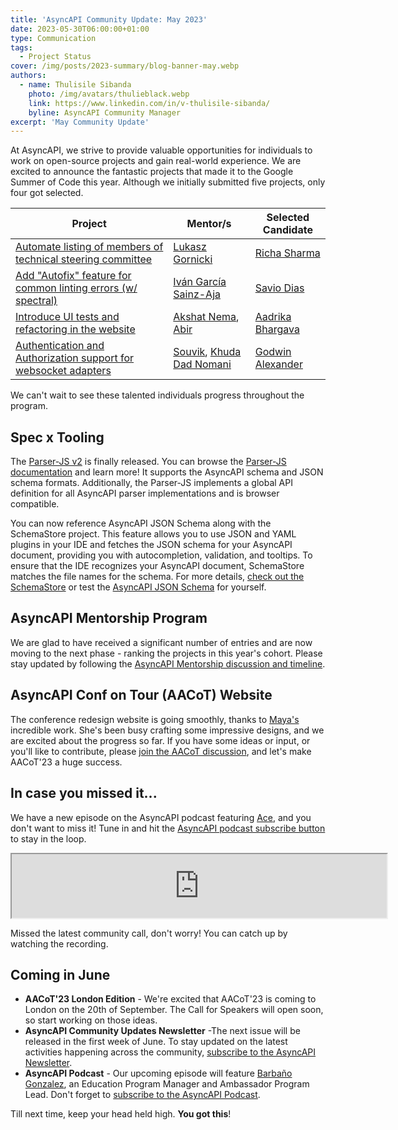 ```yaml
---
title: 'AsyncAPI Community Update: May 2023'
date: 2023-05-30T06:00:00+01:00
type: Communication
tags:
  - Project Status
cover: /img/posts/2023-summary/blog-banner-may.webp
authors:
  - name: Thulisile Sibanda
    photo: /img/avatars/thulieblack.webp
    link: https://www.linkedin.com/in/v-thulisile-sibanda/
    byline: AsyncAPI Community Manager
excerpt: 'May Community Update'
---
```


At AsyncAPI, we strive to provide valuable opportunities for individuals to work on open-source projects and gain real-world experience.
We are excited to announce the fantastic projects that made it to the Google Summer of Code this year. Although we initially submitted five projects, only four got selected.

| Project                                                                                                                     | Mentor/s                                                                                  | Selected Candidate                                  |
| --------------------------------------------------------------------------------------------------------------------------- | ----------------------------------------------------------------------------------------- | --------------------------------------------------- |
| [Automate listing of members of technical steering committee](https://github.com/asyncapi/.github/issues/210)               | [Lukasz Gornicki](https://github.com/derberg)                                             | [Richa Sharma](https://github.com/14Richa)          |
| [Add "Autofix" feature for common linting errors (w/ spectral)](https://github.com/asyncapi/vs-asyncapi-preview/issues/160) | [Iván García Sainz-Aja](https://github.com/ivangsa)                                       | [Savio Dias](https://github.com/Savio629)           |
| [Introduce UI tests and refactoring in the website](https://github.com/asyncapi/website/issues/1090)                        | [Akshat Nema](https://github.com/akshatnema), [Abir](https://github.com/imabp)            | [Aadrika Bhargava](https://github.com/reachaadrika) |
| [Authentication and Authorization support for websocket adapters](https://github.com/asyncapi/glee/issues/377)              | [Souvik](https://github.com/Souvikns), [Khuda Dad Nomani](https://github.com/KhudaDad414) | [Godwin Alexander](https://github.com/oviecodes)    |

We can't wait to see these talented individuals progress throughout the program.

## Spec x Tooling

The [Parser-JS v2](https://github.com/asyncapi/parser-js) is finally released. You can browse the [Parser-JS documentation](https://github.com/asyncapi/parser-js#api-documentation) and learn more! It supports the AsyncAPI schema and JSON schema formats. Additionally, the Parser-JS implements a global API definition for all AsyncAPI parser implementations and is browser compatible.

You can now reference AsyncAPI JSON Schema along with the SchemaStore project. This feature allows you to use JSON and YAML plugins in your IDE and fetches the JSON schema for your AsyncAPI document, providing you with autocompletion, validation, and tooltips. To ensure that the IDE recognizes your AsyncAPI document, SchemaStore matches the file names for the schema. For more details, [check out the SchemaStore](https://github.com/SchemaStore/schemastore) or test the [AsyncAPI JSON Schema](https://github.com/asyncapi/spec-json-schemas) for yourself.

## AsyncAPI Mentorship Program

We are glad to have received a significant number of entries and are now moving to the next phase - ranking the projects in this year's cohort. Please stay updated by following the [AsyncAPI Mentorship discussion and timeline](https://github.com/orgs/asyncapi/discussions/689).

## AsyncAPI Conf on Tour (AACoT) Website

The conference redesign website is going smoothly, thanks to [Maya's](https://www.linkedin.com/in/aishatmuibudeen/) incredible work. She's been busy crafting some impressive designs, and we are excited about the progress so far. If you have some ideas or input, or you'll like to contribute, please [join the AACoT discussion](https://github.com/orgs/asyncapi/discussions/662), and let's make AACoT'23 a huge success.

## In case you missed it...

We have a new episode on the AsyncAPI podcast featuring [Ace](https://www.linkedin.com/in/acebuild/), and you don't want to miss it! Tune in and hit the [AsyncAPI podcast subscribe button](https://open.spotify.com/show/73BrcNwJ5ZI9ygR8nfElZi) to stay in the loop.

<iframe src="https://podcasters.spotify.com/pod/show/asyncapi/embed/episodes/Lets-learn-more-about-Ace-Azeez-Elegbede-e2345ie" height="102px" width="600px" scrolling="no"></iframe>

Missed the latest community call, don't worry! You can catch up by watching the recording.

<YouTube id="l9Tp5eMTol4" />

## Coming in June

- **AACoT'23 London Edition** - We're excited that AACoT'23 is coming to London on the 20th of September. The Call for Speakers will open soon, so start working on those ideas.
- **AsyncAPI Community Updates Newsletter** -The next issue will be released in the first week of June. To stay updated on the latest activities happening across the community, [subscribe to the AsyncAPI Newsletter](https://www.asyncapi.com/newsletter).
- **AsyncAPI Podcast** - Our upcoming episode will feature [Barbaño Gonzalez](https://www.linkedin.com/in/barbano-gonzalez-moreno), an Education Program Manager and Ambassador Program Lead. Don't forget to [subscribe to the AsyncAPI Podcast](https://open.spotify.com/show/73BrcNwJ5ZI9ygR8nfElZi).

Till next time, keep your head held high. **You got this**!
